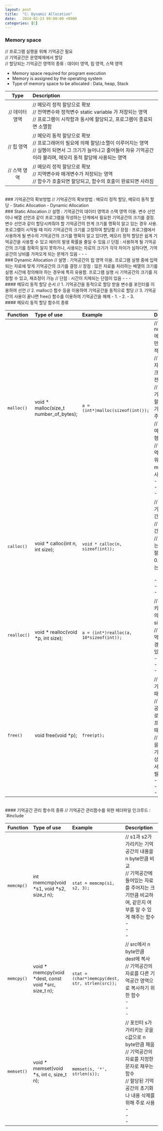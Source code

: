 ```yaml
---
layout: post
title:  "C: Dynamic Allocation"
date:   2024-02-23 09:00:00 +0900
categories: [C]
---
```


### Memory space   
// 프로그램 실행을 위해 기억공간 필요   
// 기억공간은 운영체제에서 할당   
// 할당되는 기억공간 영역의 종류 : 데이터 영역, 힙 영역, 스택 영역   
- Memory space required for program execution   
- Memory is assigned by the operating system   
- Type of memory space to be allocated : Data, heap, Stack   
   
|Type|Description|
|:---:|:---|
|// 데이터 영역<br />|// 메모리 정적 할당으로 확보<br />// 전역변수와 정적변수 static variable 가 저장되는 영역<br />// 프로그램이 시작함과 동시에 할당되고, 프로그램이 종료되면 소멸함<br />|
|// 힙 영역<br />|// 메모리 동적 할당으로 확보<br />// 프로그래머의 필요에 의해 할당/소멸이 이루어지는 영역<br />// 실행이 되면서 그 크기가 늘어나고 줄어들어 자유 기억공간이라 불리며, 메모리 동적 할당에 사용되는 영역<br />|
|// 스택 영역<br />|// 메모리 정적 할당으로 확보<br />// 지역변수와 매개변수가 저장되는 영역<br />// 함수가 호출되면 할당되고, 함수의 호출이 완료되면 사라짐<br />|


<br />
### 기억공간의 확보방법   
// 기억공간의 확보방법 : 메모리 정적 할당, 메모리 동적 할당   
- Static Allocation   
- Dynamic Allocation   

<br />
### Static Allocation   
// 설명 : 기억공간의 데이터 영역과 스택 영역 이용. 변수 선언이나 배열 선언과 같이 프로그램을 작성하는 단계에서 필요한 기억공간의 크기를 결정. 변수 선언과 같이 할당시켜줘야 할 기억공간의 한계 크기를 명확히 알고 있는 경우 사용. 프로그램이 시작될 때 미리 기억공간의 크기를 고정하여 할당함    
// 장점 : 프로그램에서 사용하게 될 변수의 기억공간의 크기를 명확히 알고 있다면, 메모리 정적 할당은 쉽게 기억공간을 사용할 수 있고 에러의 발생 확률을 줄일 수 있음   
// 단점 : 사용하게 될 기억공간의 크기를 정확히 알지 못하거나, 사용되는 자료의 크기가 각각 차이가 심하다면, 기억공간의 낭비를 가져오게 되는 문제가 있음   
- 
- 
- 

<br />
### Dynamic Allocation   
// 설명 : 기억공간의 힙 영역 이용. 프로그램 실행 중에 입력되는 자료에 맞게 기억공간의 크기를 결정   
// 장점 : 많은 자료를 처리하는 배열의 크기를 실행 시간에 정의해야 하는 경우에 특히 유용함. 프로그램 실행 시 기억공간의 크기를 지정할 수 있고, 재조정이 가능   
// 단점 : 시간이 지체되는 단점이 있음   
- 
- 
-  

<br />
#### 메모리 동적 할당 순서   
// 1. 기억공간을 동적으로 할당 받을 변수를 포인터를 이용하여 선언   
// 2. malloc() 함수 등을 이용하여 기억공간을 동적으로 할당   
// 3. 기억공간의 사용이 끝나면 free() 함수를 이용하여 기억공간을 해제   
- 1. 
- 2. 
- 3. 
   
<br />
#### 메모리 동적 할당 함수의 종류   
   
|Function|Type of use|Example|Description|
|:---|:---|:---|:---|
|`malloc()`|void * malloc(size_t number_of_bytes);|`a = (int*)malloc(sizeof(int());`|// number_of_bytes에서 주어지는 크기만큼 기억공간을 동적으로 할당<br />// 인자로 할당받고자하는 기억공간의 크기를 byte 단위로 전달<br />// 힙 영역에 그 크기만큼 기억공간을 할당하고, 할당한 기억공간의 첫번째 주소를 반환<br />// void*로 명시하여 어떤 형으로든 형 변환이 가능<br />// 초기화 안됨. 기억공간의 초기화를 위해서는 memset() 함수를 사용해야 함<br />- <br />- <br />- |
|`calloc()`|void * calloc(int n, int size);|`void * calloc(n, sizeof(int));`|// 주어진 size의 크기를 가지는 기억공간 n개를 할당 받음<br />// 힙 영역에 기억공간을 할당<br />// malloc() 함수와는 사용하는 형태와 할당된 기억공간을 0으로 초기화 한다는 점이 다름<br /><br />- <br />- <br />- |
|`realloc()`|void * realloc(void *p, int size);|`a = (int*)realloc(a, 10*sizeof(int));`|// 포인터 p가 가리키고 있는 기억공간의 크기를 지정된 size의 크기로 변경<br />// 이미 할당받은 기억공간의 크기를 변경해야 할 필요가 있을 경우 사용<br />- <br />- <br />- |
|`free()`|void free(void *p);|`free(pt);`|// 동적으로 할당된 기억공간을 해제할 때 사용<br />// 힙 영역에 할당된 공간은 free() 함수로 해제하지 않으면 프로그램이 종료될 때까지 유지됨<br />// 할당된 기억공간을 해제하지 않으면 기억공간의 부족현상이 발생함. 따라서 명시적인 반납이 필요<br />- <br />- <br />- |
  
<br />
#### 기억공간 관리 함수의 종류   
// 기억공간 관리함수를 위한 헤더파일 인크루드 : `#include <mem.h>`   

|Function|Type of use|Example|Description|
|:---|:---|:---|:---|
|`memcmp()`|int memcmp(void *s1, void *s2, size_t n);|`stat = memcmp(s1, s2, 3);`|// s1과 s2가 가리키는 기억공간의 내용을 n byte만큼 비교<br />// 기억공간에 들어있는 자료를 주어지는 크기만큼 비교하여, 같은지 여부를 알 수 있게 해주는 함수<br />- <br />- <br />- |
|`memcpy()`|void * memcpy(void *dest, const void *src, size_t n);|`stat = (char*)memcpy(dest, str, strlen(src));`|// src에서 n byte만큼 dest에 복사<br />// 기억공간의 자료를 다른 기억공간 영역으로 복사하기 위한 함수<br />- <br />- <br />- |
|`memset()`|void * memset(void *s, int c, size_t n);|`memset(s, '*', strlen(s));`|// 포인터 s가 가리키는 곳을 c값으로 n byte만큼 채움<br />// 기억공간의 자료를 지정한 문자로 채우는 함수<br />// 할당된 기억공간의 초기화나 내용 삭제를 위해 주로 사용<br />- <br />- <br />- |
